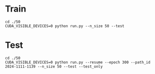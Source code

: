 # Train

```shell
cd ./50
CUDA_VISIBLE_DEVICES=0 python run.py --n_size 50 --test
```

# Test

```shell
cd ./50
CUDA_VISIBLE_DEVICES=0 python run.py --resume --epoch 300 --path_id 2024-1111-1139 --n_size 50 --test --test_only

```
